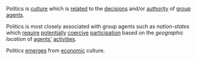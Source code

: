 Politics is [culture](https://github.com/gcassel/Modular-Organization-Terminology/blob/master/terms/culture.md) which is [related](https://github.com/gcassel/Modular-Organization-Terminology/blob/master/terms/relationship.md) to the [decisions](https://github.com/gcassel/Modular-Organization-Terminology/blob/master/terms/decision.md) and/or [authority](https://github.com/gcassel/Modular-Organization-Terminology/blob/master/terms/authority.md) of [group agents](https://github.com/gcassel/Modular-Organization-Terminology/blob/master/compound-terms/group-agent.md).

Politics is most closely associated with group agents such as *nation-states* which [require](https://github.com/gcassel/Modular-Organization-Terminology/blob/master/terms/requirement.md) [potentially](https://github.com/gcassel/Modular-Organization-Terminology/blob/master/terms/potential.md) [coercive](https://github.com/gcassel/Modular-Organization-Terminology/blob/master/terms/coercion.md) [participation](https://github.com/gcassel/Modular-Organization-Terminology/blob/master/terms/participation.md) based on the *geographic* *location* of [agents'](https://github.com/gcassel/Modular-Organization-Terminology/blob/master/terms/agent.md) [activities](https://github.com/gcassel/Modular-Organization-Terminology/blob/master/terms/activity.md).

Politics [emerges](https://github.com/gcassel/Modular-Organization-Terminology/blob/master/terms/emergence.md) from [economic](https://github.com/gcassel/Modular-Organization-Terminology/blob/master/terms/economy.md) culture.
